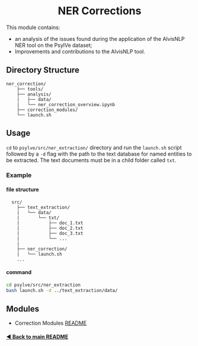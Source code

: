 <h1 align="center">NER Corrections</h1>

This module contains:
- an analysis of the issues found during the application of the AlvisNLP NER tool on the PsylVe dataset;
- Improvements and contributions to the AlvisNLP tool.

## Directory Structure

    ner_correction/
        ├── tools/
        ├── analysis/
        |   ├── data/
        |   └── ner_correction_overview.ipynb
        ├── correction_modules/
        └── launch.sh

## Usage
`cd` to `psylve/src/ner_extraction/` directory and run the `launch.sh` script followed by a `-d` flag with the path to the text database for named entities to be extracted. The text documents must be in a child folder called `txt`.

### Example
#### file structure
      src/
        ├── text_extraction/
        |   └── data/
        |       └── txt/
        |           ├── doc_1.txt
        |           ├── doc_2.txt
        |           ├── doc_3.txt
        |           └── ...
        |
        ├── ner_correction/
        |   └── launch.sh
        ...

#### command
```bash
cd psylve/src/ner_extraction
bash launch.sh -d ../text_extraction/data/
```
## Modules
- Correction Modules [README](https://github.com/e-lubrini/PsylVe/blob/main/dataset_overview/README.md)


#### [◄ Back to main README](https://github.com/e-lubrini/PsylVe/blob/main/README.md)